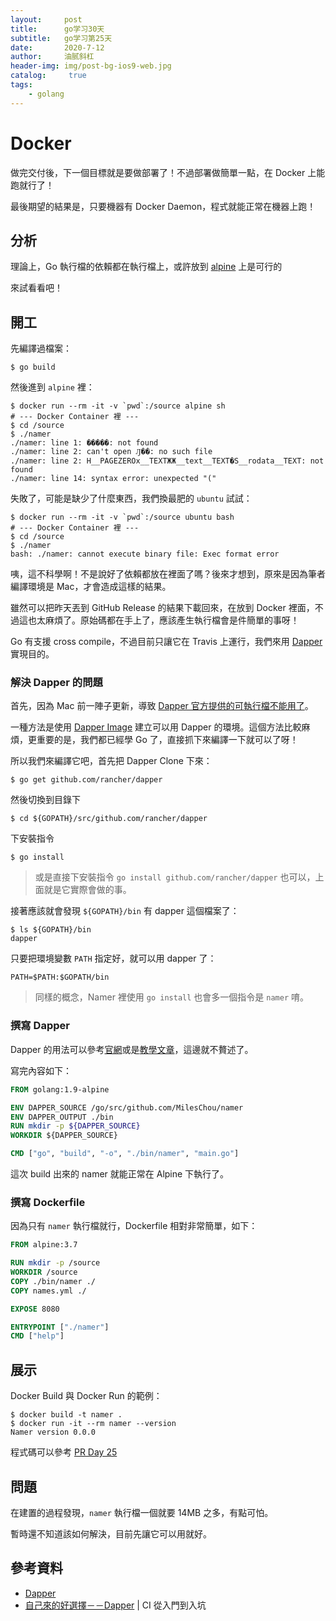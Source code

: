 ```yaml
---
layout:     post
title:      go学习30天
subtitle:   go学习第25天
date:       2020-7-12
author:     油腻斜杠
header-img: img/post-bg-ios9-web.jpg
catalog: 	 true
tags:
    - golang
---
```

# Docker

做完交付後，下一個目標就是要做部署了！不過部署做簡單一點，在 Docker 上能跑就行了！

最後期望的結果是，只要機器有 Docker Daemon，程式就能正常在機器上跑！

## 分析

理論上，Go 執行檔的依賴都在執行檔上，或許放到 [alpine](https://hub.docker.com/_/alpine/) 上是可行的

來試看看吧！

## 開工

先編譯過檔案：

```
$ go build
```

然後進到 `alpine` 裡：

```
$ docker run --rm -it -v `pwd`:/source alpine sh
# --- Docker Container 裡 ---
$ cd /source
$ ./namer
./namer: line 1: �����: not found
./namer: line 2: can't open Ԓ��: no such file
./namer: line 2: H__PAGEZEROx__TEXTЖЖ__text__TEXT�S__rodata__TEXT: not found
./namer: line 14: syntax error: unexpected "("
```

失敗了，可能是缺少了什麼東西，我們換最肥的 `ubuntu` 試試：

```
$ docker run --rm -it -v `pwd`:/source ubuntu bash
# --- Docker Container 裡 ---
$ cd /source
$ ./namer 
bash: ./namer: cannot execute binary file: Exec format error
```

咦，這不科學啊！不是說好了依賴都放在裡面了嗎？後來才想到，原來是因為筆者編譯環境是 Mac，才會造成這樣的結果。

雖然可以把昨天丟到 GitHub Release 的結果下載回來，在放到 Docker 裡面，不過這也太麻煩了。原始碼都在手上了，應該產生執行檔會是件簡單的事呀！

Go 有支援 cross compile，不過目前只讓它在 Travis 上運行，我們來用 [Dapper][] 實現目的。

### 解決 Dapper 的問題

首先，因為 Mac 前一陣子更新，導致 [Dapper 官方提供的可執行檔不能用了](https://github.com/rancher/dapper/issues/47)。

一種方法是使用 [Dapper Image](https://hub.docker.com/r/rancher/dapper/) 建立可以用 Dapper 的環境。這個方法比較麻煩，更重要的是，我們都已經學 Go 了，直接抓下來編譯一下就可以了呀！

所以我們來編譯它吧，首先把 Dapper Clone 下來：

```
$ go get github.com/rancher/dapper
``` 

然後切換到目錄下

```
$ cd ${GOPATH}/src/github.com/rancher/dapper
```

下安裝指令

```
$ go install
```

> 或是直接下安裝指令 `go install github.com/rancher/dapper` 也可以，上面就是它實際會做的事。

接著應該就會發現 `${GOPATH}/bin` 有 dapper 這個檔案了：

```
$ ls ${GOPATH}/bin
dapper
```

只要把環境變數 `PATH` 指定好，就可以用 dapper 了：

```
PATH=$PATH:$GOPATH/bin
```

> 同樣的概念，Namer 裡使用 `go install` 也會多一個指令是 `namer` 唷。

### 撰寫 Dapper

Dapper 的用法可以參考[官網][Dapper]或是[教學文章][自己來的好選擇－－Dapper]，這邊就不贅述了。

寫完內容如下：

```dockerfile
FROM golang:1.9-alpine

ENV DAPPER_SOURCE /go/src/github.com/MilesChou/namer
ENV DAPPER_OUTPUT ./bin
RUN mkdir -p ${DAPPER_SOURCE}
WORKDIR ${DAPPER_SOURCE}

CMD ["go", "build", "-o", "./bin/namer", "main.go"]
```

這次 build 出來的 namer 就能正常在 Alpine 下執行了。

### 撰寫 Dockerfile

因為只有 `namer` 執行檔就行，Dockerfile 相對非常簡單，如下：

```dockerfile
FROM alpine:3.7

RUN mkdir -p /source
WORKDIR /source
COPY ./bin/namer ./
COPY names.yml ./

EXPOSE 8080

ENTRYPOINT ["./namer"]
CMD ["help"]
```

## 展示

Docker Build 與 Docker Run 的範例：

```
$ docker build -t namer .
$ docker run -it --rm namer --version
Namer version 0.0.0
```

程式碼可以參考 [PR Day 25](https://github.com/MilesChou/namer/pull/11)

## 問題

在建置的過程發現，`namer` 執行檔一個就要 14MB 之多，有點可怕。

暫時還不知道該如何解決，目前先讓它可以用就好。

## 參考資料

* [Dapper][]
* [自己來的好選擇－－Dapper][] | CI 從入門到入坑

[Dapper]: https://github.com/rancher/dapper
[自己來的好選擇－－Dapper]: https://ithelp.ithome.com.tw/articles/10187177
